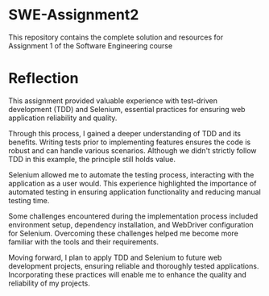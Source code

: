 # SWE-Assignment2
This repository contains the complete solution and resources for Assignment 1 of the Software Engineering course

# Reflection

This assignment provided valuable experience with test-driven development (TDD) and Selenium, essential practices for ensuring web application reliability and quality.

Through this process, I gained a deeper understanding of TDD and its benefits. Writing tests prior to implementing features ensures the code is robust and can handle various scenarios. Although we didn't strictly follow TDD in this example, the principle still holds value.

Selenium allowed me to automate the testing process, interacting with the application as a user would. This experience highlighted the importance of automated testing in ensuring application functionality and reducing manual testing time.

Some challenges encountered during the implementation process included environment setup, dependency installation, and WebDriver configuration for Selenium. Overcoming these challenges helped me become more familiar with the tools and their requirements.

Moving forward, I plan to apply TDD and Selenium to future web development projects, ensuring reliable and thoroughly tested applications. Incorporating these practices will enable me to enhance the quality and reliability of my projects.